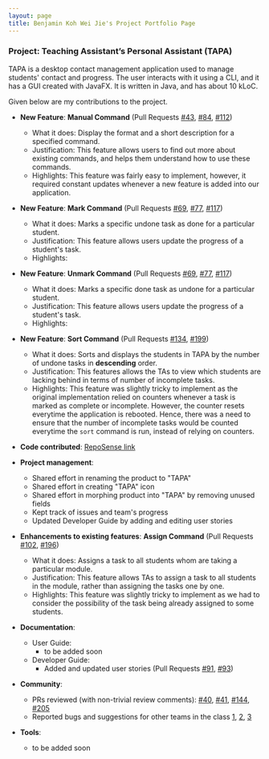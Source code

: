 ```yaml
---
layout: page
title: Benjamin Koh Wei Jie's Project Portfolio Page
---
```


### Project: Teaching Assistant’s Personal Assistant (TAPA)

TAPA is a desktop contact management application used to manage students' contact and progress. The user interacts with it using a CLI, and it has a GUI created with JavaFX. It is written in Java, and has about 10 kLoC.

Given below are my contributions to the project.

* **New Feature**: **Manual Command** (Pull Requests [#43](https://github.com/AY2122S2-CS2103T-W09-4/tp/pull/43), [#84](https://github.com/AY2122S2-CS2103T-W09-4/tp/pull/84), [#112](https://github.com/AY2122S2-CS2103T-W09-4/tp/pull/112))
  * What it does: Display the format and a short description for a specified command.
  * Justification: This feature allows users to find out more about existing commands, and helps them understand how to use these commands.
  * Highlights: This feature was fairly easy to implement, however, it required constant updates whenever a new feature is added into our application.

* **New Feature**: **Mark Command** (Pull Requests [#69](https://github.com/AY2122S2-CS2103T-W09-4/tp/pull/69), [#77](https://github.com/AY2122S2-CS2103T-W09-4/tp/pull/77), [#117](https://github.com/AY2122S2-CS2103T-W09-4/tp/pull/117))
  * What it does: Marks a specific undone task as done for a particular student.
  * Justification: This feature allows users update the progress of a student's task.
  * Highlights: 

* **New Feature**: **Unmark Command** (Pull Requests [#69](https://github.com/AY2122S2-CS2103T-W09-4/tp/pull/69), [#77](https://github.com/AY2122S2-CS2103T-W09-4/tp/pull/77), [#117](https://github.com/AY2122S2-CS2103T-W09-4/tp/pull/117))
  * What it does: Marks a specific done task as undone for a particular student.
  * Justification: This feature allows users update the progress of a student's task.
  * Highlights:

* **New Feature**: **Sort Command** (Pull Requests [#134](https://github.com/AY2122S2-CS2103T-W09-4/tp/pull/134), [#199](https://github.com/AY2122S2-CS2103T-W09-4/tp/pull/199))
  * What it does: Sorts and displays the students in TAPA by the number of undone tasks in **descending** order.
  * Justification: This features allows the TAs to view which students are lacking behind in terms of number of incomplete tasks.
  * Highlights: This feature was slightly tricky to implement as the original implementation relied on counters whenever a task is marked as complete or incomplete. However, the counter resets everytime the application is rebooted. Hence, there was a need to ensure that the number of incomplete tasks would be counted everytime the `sort` command is run, instead of relying on counters.

* **Code contributed**: [RepoSense link](https://nus-cs2103-ay2122s2.github.io/tp-dashboard/?search=benjykoh&breakdown=true)

* **Project management**:
  * Shared effort in renaming the product to "TAPA"
  * Shared effort in creating "TAPA" icon
  * Shared effort in morphing product into "TAPA" by removing unused fields
  * Kept track of issues and team's progress
  * Updated Developer Guide by adding and editing user stories

* **Enhancements to existing features**: **Assign Command** (Pull Requests [#102](https://github.com/AY2122S2-CS2103T-W09-4/tp/pull/102), [#196](https://github.com/AY2122S2-CS2103T-W09-4/tp/pull/196))
  * What it does: Assigns a task to all students whom are taking a particular module.
  * Justification: This feature allows TAs to assign a task to all students in the module, rather than assigning the tasks one by one.
  * Highlights: This feature was slightly tricky to implement as we had to consider the possibility of the task being already assigned to some students.

* **Documentation**:
  * User Guide:
    * to be added soon
  * Developer Guide:
    * Added and updated user stories (Pull Requests [#91](https://github.com/AY2122S2-CS2103T-W09-4/tp/pull/91), [#93](https://github.com/AY2122S2-CS2103T-W09-4/tp/pull/93))

* **Community**:
  * PRs reviewed (with non-trivial review comments): [#40](https://github.com/AY2122S2-CS2103T-W09-4/tp/pull/40), [#41](https://github.com/AY2122S2-CS2103T-W09-4/tp/pull/41), [#144](https://github.com/AY2122S2-CS2103T-W09-4/tp/pull/144), [#205](https://github.com/AY2122S2-CS2103T-W09-4/tp/pull/205)
  * Reported bugs and suggestions for other teams in the class [1](https://github.com/Benjykoh/ped/issues/13), [2](https://github.com/Benjykoh/ped/issues/10), [3](https://github.com/Benjykoh/ped/issues/3)

* **Tools**:
  * to be added soon
